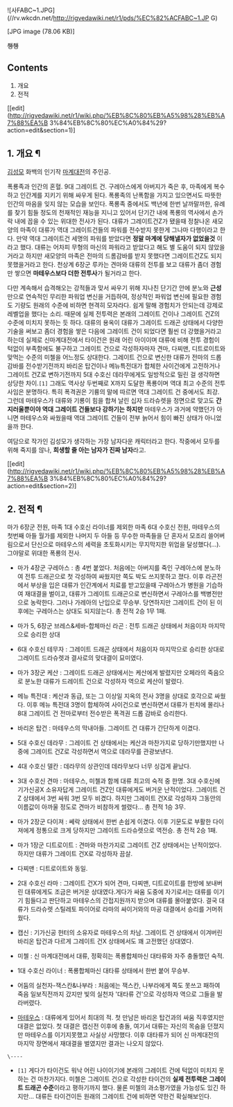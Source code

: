 ![사FABC~1.JPG](//rv.wkcdn.net/http://rigvedawiki.net/r1/pds/%EC%82%ACFABC~1.JP
G)

[JPG image (78.06 KB)]

  
<del>쵕쵕</del>  

## Contents

    

1. 개요 
2. 전적 

[[edit](http://rigvedawiki.net/r1/wiki.php/%EB%8C%80%EB%A5%98%28%EB%A7%88%EA%B
3%84%EB%8C%80%EC%A0%84%29?action=edit&section=1)]

## 1. 개요 ¶

[김성모](%EA%B9%80%EC%84%B1%EB%AA%A8.md) 화백의 인기작
[마계대전](%EB%A7%88%EA%B3%84%EB%8C%80%EC%A0%84.md)의 주인공.

  

폭룡족과 인간의 혼혈. 9대 그레이트 건. 구레아스에게 아버지가 죽은 후, 마족에게 복수하고 인간계를 지키기 위해 싸우게 된다. 폭룡족의
난폭함을 가지고 있으면서도 따뜻한 인간의 마음을 잊지 않는 모습을 보인다. 폭룡족 중에서도 백년에 한번 날까말까한, 유례를 찾기 힘들 정도의
천재적인 재능을 지니고 있어서 단기간 내에 폭룡의 역사에서 손가락 내에 꼽을 수 있는 위대한 전사가 된다. 대류가 그레이트건Z가 됐을때
정찰나온 새모양의 마족이 대류가 역대 그레이트건들의 파워를 전수받지 못한게 그나마 다행이라고 한다. 만약 역대 그레이트건 세명의 파워를
받았다면 **정말 마계에 당해낼자가 없었을것** 이라고 했다. 대류는 어차피 무형의 마신의 파워라고 받았다고 해도 별 도움이 되지
않았을거라고 하지만 새모양의 마족은 전마의 드롬감바를 받지 못했다면 그레이트건Z도 되지 못했을거라고 한다. 천상계 6장군 루카는 견마와
대류의 전투를 보고 대류가 좀더 경험만 쌓으면 **마테우스보다 더한 전투사**가 될거라고 한다.

  

다만 계속해서 습격해오는 강적들과 맞서 싸우기 위해 지나친 단기간 안에 분노와 **근성**만으로 연속적인 무리한 파워업 변신을 거듭하여,
정상적인 파워업 변신에 필요한 경험도 기량도 원래의 수준에 비하면 현격히 모자라다. 쉽게 말해 경험치가 안되는데 강제로 레벨업을 했다는
소리. 때문에 실제 전투력은 본래의 그레이트 건이나 그레이트 건Z의 수준에 미치지 못하는 듯 하다. 대류의 용옥이 대류가 그레이트 드래곤
상태에서 다양한 기술을 써보고 좀더 경험을 쌓은 다음에 그레이트 건이 되었다면 훨씬 더 강했을거라고 하는데 실제로 신마계대전에서 타이건은
원래 어린 아이이며 대류에 비해 전투 경험이 턱없이 부족함에도 불구하고 그레이트 건으로 각성하자마자 견마, 다찌맨, 디트로이트와 맞먹는
수준의 미첼을 어느정도 상대한다. 그레이트 건으로 변신한 대류가 전마의 드롭감바를 전수받기전까지 바리온 탑건이나 메뉴특전대가 합체한
사이건에게 고전하거나 그레이트 건Z로 변하기전까지 5대 수호신 데라무에게도 일방적으로 밀린 걸 생각하면 상당한 차이.`[1]` 그래도 역사상
두번째로 X까지 도달한 폭룡이며 역대 최고 수준의 전투사임은 분명하다. 특히 폭격권은 기륭의 말에 따르면 역대 그레이트 건 중에서도 최강.
그런데 마테우스가 대류와 기룡이 힘을 합쳐 날린 십자 드라슈렛을 정면으로 맞고도 **간지러울뿐이야 역대 그레이트 건들보다 강하기는 하지만**
마테우스가 과거에 약했던가 아니면 마테우스와 싸웠을때 역대 그레이트 건들이 전부 늙어서 힘이 빠진 상태가 아니었을까 한다.

  

여담으로 작가인 김성모가 생각하는 가장 남자다운 캐릭터라고 한다. 작중에서 모두를 위해 죽지를 않나, **희생할 줄 아는 남자가 진짜
남자**라고.

  

[[edit](http://rigvedawiki.net/r1/wiki.php/%EB%8C%80%EB%A5%98%28%EB%A7%88%EA%B
3%84%EB%8C%80%EC%A0%84%29?action=edit&section=2)]

## 2. 전적 ¶

마가 6장군 전원, 마족 1대 수호신 라이너를 제외한 마족 6대 수호신 전원, 마테우스의 첫번째 아들 월가를 제외한 나머지 두 아들 등
무수한 마족들을 단 혼자서 모조리 쓸어버림으로서 단신으로 마테우스의 세력을 초토화시키는 무지막지한 위업을 달성했다(…). 그야말로 위대한
폭룡의 전사.

  

  * 마가 4장군 구레아스 : 총 4번 붙었다. 처음에는 아버지를 죽인 구레아스에 분노하여 전투 드래곤으로 첫 각성하여 싸웠지만 쪽도 박도 쓰지못하고 졌다. 이후 라곤전에서 부상을 입은 대류가 인간계에서 치료를 받고있을때 구레아스가 병원을 기습하여 재대결을 벌이고, 대류가 그레이트 드래곤으로 변신하면서 구레아스를 백병전만으로 농락한다. 그러나 가레아의 난입으로 무승부. 당연하지만 그레이트 건이 된 이후에는 구레아스는 상대도 되지않는다. 총 전적 2승 1무 1패.  

  * 마가 5, 6장군 브레스&세바-합체마신 라곤 : 전투 드래곤 상태에서 처음이자 마지막으로 승리한 상대  

  * 6대 수호신 테무자 : 그레이트 드래곤 상태에서 처음이자 마지막으로 승리한 상대로 그레이트 드라슈렛과 결사로의 맞대결이 묘미였다.  

  * 마가 3장군 케산 : 그레이트 드래곤 상태에서는 케산에게 발렸지만 오페라의 죽음으로 분노한 대류가 드레이트 건으로 각성하자 역으로 케산이 발렸다.  

  * 메뉴 특전대 : 케산과 동급, 또는 그 이상일 지옥의 전사 3명을 상대로 호각으로 싸웠다. 이후 메뉴 특전대 3명이 합체하여 사이건으로 변신하면서 대류가 핀치에 몰리나 8대 그레이트 건 전마로부터 전수받은 폭격권 드롭 감바로 승리한다.  

  * 바리온 탑건 : 마테우스의 막내아들. 그레이트 건 대류가 간단하게 이겼다.  

  * 5대 수호신 데라무 : 그레이트 건 상태에서는 케산과 마찬가지로 당하기만했지만 나중에 그레이트 건Z로 각성하면서 역으로 데라무를 관광보낸다.  

  * 4대 수호신 델칸 : 데라무의 상관인데 데라무보다 너무 싱겁게 끝났다.  

  * 3대 수호신 견마 : 마테우스, 미첼과 함께 대류 최고의 숙적 중 한명. 3대 수호신에 기가신공X 소유자답게 그레이트 건Z인 대류에게도 버거운 난적이었다. 그레이트 건Z 상태에서 3번 싸워 3번 모두 비겼다. 하지만 그레이트 건X로 각성하자 그동안의 이름값이 아까울 정도로 견마가 비참하게 썰렸다... 총 전적 1승 3무.  

  * 마가 2장군 다이져 : 쎄락 상태에서 한번 손쉽게 이겼다. 이후 기문도로 부활한 다이져에게 정통으로 크게 당하지만 그레이트 드라슈렛으로 역전승. 총 전적 2승 1패.  

  * 마가 1장군 디트로이트 : 견마와 마찬가지로 그레이트 건Z 상태에서는 난적이었다. 하지만 대류가 그레이트 건X로 각성하자 끔살.  

  * 다찌맨 : 디트로이트와 동일.  

  * 2대 수호신 라마 : 그레이트 건X가 되어 견마, 다찌맨, 디트로이트를 한방에 보내버린 대류에게도 조금은 버거운 상대였다.게다가 싸움 도중에 자기로서는 대류를 이기기 힘들다고 판단하고 마테우스의 간접지원까지 받으며 대류를 몰아붙였다. 결국 대류가 드라슈렛 스틸레토 파이어로 라마의 싸이거와의 마공 대결에서 승리를 거머쥐웠다.  

  * 캡신 : 기가신공 헌터의 소유자로 마테우스의 차남. 그레이트 건 상태에서 이겨버린 바리온 탑건과 다르게 그레이트 건X 상태에서도 꽤 고전했던 상대였다.  

  * 미첼 : 신 마계대전에서 대류, 정확히는 폭룡합체마신 대타류와 자주 충돌했던 숙적.  

  * 1대 수호신 라이너 : 폭룡합체마신 대타류 상태에서 한번 붙어 무승부.  

  * 어둠의 실천자-잭스칸&나부라 : 처음에는 잭스칸, 나부라에게 쪽도 못쓰고 패하여 죽음 일보직전까지 갔지만 빛의 실천자 '대타류 건'으로 각성하자 역으로 그들을 발라버렸다.  

  * [마테우스](%EB%A7%88%ED%85%8C%EC%9A%B0%EC%8A%A4.md) : 대류에게 있어서 최대의 적. 첫 만남은 바리온 탑건과의 싸움 직후였지만 대결은 없었다. 첫 대결은 캡신전 이후에 충돌, 여기서 대류는 자신의 목숨을 던졌지만 마테우스를 이기지못했고 사실상 사망했다. 이후 대타류가 되어 신 마계대전의 마지막 장면에서 재대결을 벌였지만 결과는 나오지 않았다.

`\----`

  * `[1]` 게다가 타이건도 워낙 어린 나이이기에 본래의 그레이트 건에 턱없이 미치지 못하는 건 마찬가지다. 미첼은 그레이트 건으로 각성한 타이건의 **실제 전투력은 그레이트 드래곤 수준**이라고 평하기까지 했다. 물론 미첼의 과소평가였을 가능성도 있긴 하지만... 대류든 타이건이든 원래의 그레이트 건에 비하면 약한건 확실해보인다.

